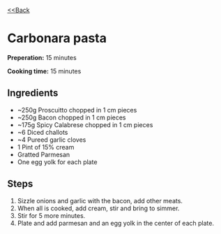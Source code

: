 [<<Back](../README.md)

# Carbonara pasta

**Preperation:** 15 minutes

**Cooking time:** 15 minutes

## Ingredients

- ~250g Proscuitto chopped in 1 cm pieces
- ~250g Bacon chopped in 1 cm pieces
- ~175g Spicy Calabrese chopped in 1 cm pieces
- ~6 Diced challots
- ~4 Pureed garlic cloves
- 1 Pint of 15% cream
- Gratted Parmesan
- One egg yolk for each plate

## Steps

1. Sizzle onions and garlic with the bacon, add other meats.
1. When all is cooked, add cream, stir and bring to simmer.
1. Stir for 5 more minutes.
1. Plate and add parmesan and an egg yolk in the center of each plate.

